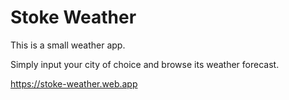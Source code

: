 # Stoke Weather

This is a small weather app.

Simply input your city of choice and browse its weather forecast. 

https://stoke-weather.web.app
